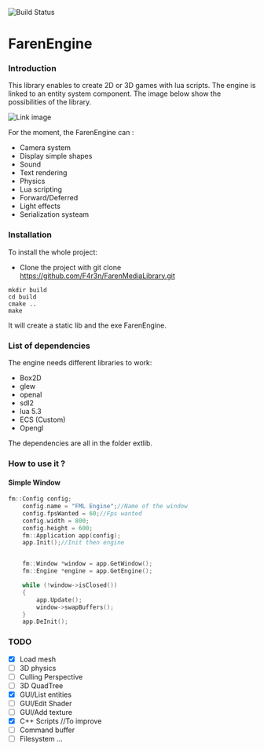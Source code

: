 ![Build Status](https://travis-ci.org/F4r3n/FarenMediaLibrary.svg?branch=master)


# FarenEngine

### Introduction
This library enables to create 2D or 3D games with lua scripts. The engine is linked to an entity system component.
The image below show the possibilities of the library.

![Link image](http://i.imgur.com/sL3IehG.png)

For the moment, the FarenEngine can :
+ Camera system 
+ Display simple shapes
+ Sound
+ Text rendering
+ Physics
+ Lua scripting
+ Forward/Deferred
+ Light effects
+ Serialization systeam

### Installation

To install the whole project:

* Clone the project with
git clone https://github.com/F4r3n/FarenMediaLibrary.git


```
mkdir build
cd build
cmake ..
make
```
It will create a static lib and the exe FarenEngine.

### List of dependencies

The engine needs different libraries to work:

+ Box2D
+ glew
+ openal
+ sdl2
+ lua 5.3
+ ECS (Custom)
+ Opengl

The dependencies are all in the folder extlib.

### How to use it ?

#### Simple Window

```c++
fm::Config config;
	config.name = "FML Engine";//Name of the window
	config.fpsWanted = 60;//Fps wanted
	config.width = 800;
	config.height = 600;
	fm::Application app(config);
	app.Init();//Init then engine


	fm::Window *window = app.GetWindow();
	fm::Engine *engine = app.GetEngine();

	while (!window->isClosed())
	{
		app.Update();
		window->swapBuffers();
	}
	app.DeInit();
```

### TODO

- [x] Load mesh
- [ ] 3D physics
- [ ] Culling Perspective
- [ ] 3D QuadTree
- [x] GUI/List entities
- [ ] GUI/Edit Shader
- [ ] GUI/Add texture
- [x] C++ Scripts //To improve
- [ ] Command buffer
- [ ] Filesystem
...
